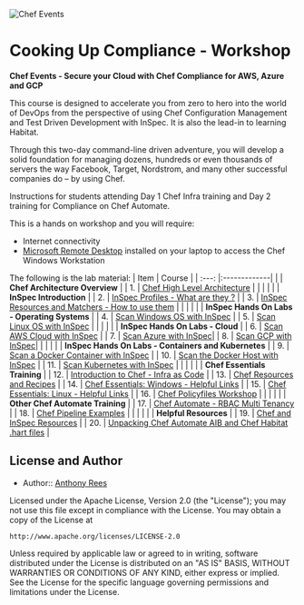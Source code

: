 ![Chef Events](/labs/images/Header.png)
# Cooking Up Compliance - Workshop
  
**Chef Events - Secure your Cloud with Chef Compliance for AWS, Azure and GCP**
  
This course is designed to accelerate you from zero to hero into the world of DevOps from the perspective of using Chef Configuration Management and Test Driven Development with InSpec. It is also the lead-in to learning Habitat.
  
Through this two-day command-line driven adventure, you will develop a solid foundation for managing dozens, hundreds or even thousands of servers the way Facebook, Target, Nordstrom, and many other successful companies do – by using Chef.
  
Instructions for students attending Day 1 Chef Infra training and Day 2 training for Compliance on Chef Automate.
  
This is a hands on workshop and you will require:  
 - Internet connectivity
 - [Microsoft Remote Desktop](https://docs.microsoft.com/en-us/windows-server/remote/remote-desktop-services/clients/remote-desktop-clients) installed on your laptop to access the Chef Windows Workstation  
  
The following is the lab material:
| Item | Course  | 
| :---: |:-------------| 
|     | **Chef Architecture Overview** |
| 1.  | [Chef High Level Architecture](labs/architecture.md) |
|     | |
|     | **InSpec Introduction** |
| 2.  | [InSpec Profiles - What are they ?](labs/intro_profiles.md) |
| 3.  | [InSpec Resources and Matchers - How to use them](labs/intro_resources.md) |
|     | |
|     | **InSpec Hands On Labs - Operating Systems** |
| 4.  | [Scan Windows OS with InSpec](labs/windows_os.md) |
| 5.  | [Scan Linux OS with InSpec](labs/linux_os.md) |
|     | |
|     | **InSpec Hands On Labs - Cloud** |
| 6.  | [Scan AWS Cloud with InSpec](labs/aws_cloud.md) |
| 7.  | [Scan Azure with InSpec](labs/azure_cloud.md)|
| 8.  | [Scan GCP with InSpec](labs/gcp_cloud.md)|
|     | |
|     | **InSpec Hands On Labs - Containers and Kubernetes** |
| 9.  | [Scan a Docker Container with InSpec](labs/docker_containers.md) |
| 10. | [Scan the Docker Host with InSpec](labs/docker_host.md) |
| 11. | [Scan Kubernetes with InSpec](labs/k8s.md) |
|     | |
|     | **Chef Essentials Training** |
| 12. | [Introduction to Chef - Infra as Code](labs/intro_chef.md) |
| 13. | [Chef Resources and Recipes](labs/chef_recipes.md) |
| 14. | [Chef Essentials: Windows - Helpful Links](labs/essentials_windows.md) |
| 15. | [Chef Essentials: Linux - Helpful Links](labs/essentials_linux.md) |
| 16. | [Chef Policyfiles Workshop](https://github.com/anthonygrees/policyfiles_training) |
|     | |
|     | **Other Chef Automate Training** |
| 17. | [Chef Automate - RBAC Multi Tenancy](labs/rbac.md) |
| 18. | [Chef Pipeline Examples](https://github.com/anthonygrees/chef_pipelines) |
|     | |
|     | **Helpful Resources** |
| 19. | [Chef and InSpec Resources](labs/links.md) |
| 20. | [Unpacking Chef Automate AIB and Chef Habitat .hart files](labs/aib_hart.md) |
  
  
  
## License and Author
  
* Author:: [Anthony Rees](<anthony@chef.io>)

Licensed under the Apache License, Version 2.0 (the "License");
you may not use this file except in compliance with the License.
You may obtain a copy of the License at

    http://www.apache.org/licenses/LICENSE-2.0

Unless required by applicable law or agreed to in writing, software
distributed under the License is distributed on an "AS IS" BASIS,
WITHOUT WARRANTIES OR CONDITIONS OF ANY KIND, either express or implied.
See the License for the specific language governing permissions and
limitations under the License.
